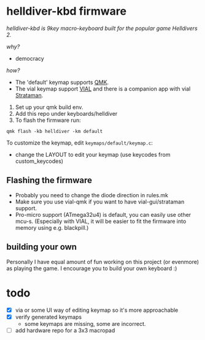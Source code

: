 # helldiver-kbd firmware

_helldiver-kbd is 9key macro-keyboard built for the popular game Helldivers 2._

*why?*

- democracy

*how?*

- The 'default' keymap supports [QMK](https://github.com/qmk/qmk_firmware).
- The vial keymap support [VIAL](https://github.com/vial-kb/vial-qmk) and there is a companion app with vial [Strataman](https://github.com/timonviola/strataman).


1. Set up your qmk build env.
1. Add this repo under keyboards/helldiver
1. To flash the firmware run:

`qmk flash -kb helldiver -km default`


To customize the keymap, edit `keymaps/default/keymap.c`:
  - change the LAYOUT to edit your keymap (use keycodes from custom_keycodes)

## Flashing the firmware
- Probably you need to change the diode direction in rules.mk
- Make sure you use vial-qmk if you want to have vial-gui/strataman support.
- Pro-micro support (ATmega32u4) is default, you can easily use other mcu-s. (Especially with VIAL, it will be easier to fit the firmware into memory using e.g. blackpill.)

## building your own
Personally I have equal amount of fun working on this project (or evenmore) as playing the game. I encourage you to build your own keyboard :) 


# todo
- [x] via or some UI way of editing keymap so it's more approachable
- [x] verify generated keymaps
  - some keymaps are missing, some are incorrect.
- [ ] add hardware repo for a 3x3 macropad
